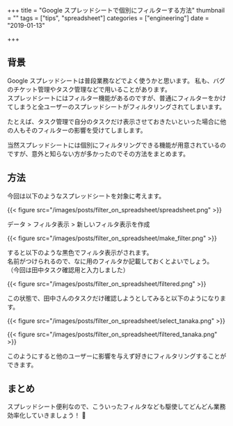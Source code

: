 +++
title = "Google スプレッドシートで個別にフィルターする方法"
thumbnail = ""
tags = ["tips", "spreadsheet"]
categories = ["engineering"]
date = "2019-01-13"

+++

## 背景

Google スプレッドシートは普段業務などでよく使うかと思います。
私も、バグのチケット管理やタスク管理などで用いることがあります。\
スプレッドシートにはフィルター機能があるのですが、普通にフィルターをかけてしまうと全ユーザーのスプレッドシートがフィルタリングされてしまいます。

たとえば、タスク管理で自分のタスクだけ表示させておきたいといった場合に他の人もそのフィルターの影響を受けてしまします。

当然スプレッドシートには個別にフィルタリングできる機能が用意されているのですが、意外と知らない方が多かったのでその方法をまとめます。

## 方法

今回は以下のようなスプレッドシートを対象に考えます。

{{< figure src="/images/posts/filter_on_spreadsheet/spreadsheet.png" >}}

データ > フィルタ表示 > 新しいフィルタ表示を作成

{{< figure src="/images/posts/filter_on_spreadsheet/make_filter.png" >}}

すると以下のような黒色でフィルタ表示がされます。\
名前がつけられるので、なに用のフィルタか記載しておくとよいでしょう。
（今回は田中タスク確認用と入力しました）

{{< figure src="/images/posts/filter_on_spreadsheet/filtered.png" >}}

この状態で、田中さんのタスクだけ確認しようとしてみると以下のようになります。

{{< figure src="/images/posts/filter_on_spreadsheet/select_tanaka.png" >}}

{{< figure src="/images/posts/filter_on_spreadsheet/filtered_tanaka.png" >}}

このようにすると他のユーザーに影響を与えず好きにフィルタリングすることができます。

## まとめ

スプレッドシート便利なので、こういったフィルタなども駆使してどんどん業務効率化していきましょう！ &#x1f37b;

